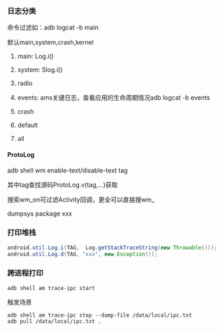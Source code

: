 ### 日志分类
命令过滤如：adb logcat -b main

默认main,system,crash,kernel

1. main: Log.i()

2. system: Slog.i()

3. radio

4. events: ams关键日志，查看应用的生命周期情况adb logcat -b events

5. crash

6. default

7. all

#### ProtoLog
adb shell wm enable-text/disable-text tag

其中tag查找源码ProtoLog.v(tag,...)获取

搜索wm_on可过滤Activity回调，更全可以直接搜wm_

dumpsys package xxx

### 打印堆栈
```java
android.util.Log.i(TAG,  Log.getStackTraceString(new Throwable()));
android.util.Log.d(TAG, "xxx", new Exception());
```

### 跨进程打印
```shell
adb shell am trace-ipc start
```
触发场景
```shell
adb shell am trace-ipc stop --dump-file /data/local/ipc.txt 
adb pull /data/local/ipc.txt .
```